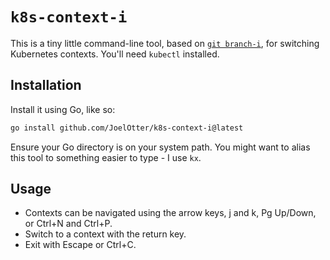 # `k8s-context-i`

This is a tiny little command-line tool, based on [`git branch-i`](
https://github.com/JoelOtter/git-branch-i
), for switching Kubernetes contexts. You'll need `kubectl` installed.

## Installation

Install it using Go, like so:

```sh
go install github.com/JoelOtter/k8s-context-i@latest
```

Ensure your Go directory is on your system path. You might want to alias this
tool to something easier to type - I use `kx`.

## Usage

* Contexts can be navigated using the arrow keys, j and k, Pg Up/Down, or
Ctrl+N and Ctrl+P.
* Switch to a context with the return key.
* Exit with Escape or Ctrl+C.

